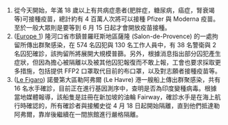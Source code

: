 1. 從今天開始，年滿 18 歲以上有共病症患者(肥胖症，糖尿病，癌症，腎衰竭等)可接種疫苗，總計約有 4 百萬人次將可以接種 Pfizer 與 Moderna 疫苗。至於一般大眾則是要等到 6 月 15 日起才會開放疫苗接種。
1. ([Europe 1](https://bit.ly/3vxkOSG)) 隆河口省市鎮普羅旺斯地區薩隆 (Salon-de-Provence) 的一處拘留所傳出群聚感染，在 574 名囚犯與 130 名工作人員中，有 38 名警衛與 2 名囚犯確診，該拘留所將展開大規模普篩。另外，根據消息指出部分囚犯產生症狀，但因為擔心被隔離以及被其他囚犯報復而不敢上報，工會也要求採取更多措施，包括提供 FFP2 口罩取代目前的布口罩，以及對志願者接種疫苗等。
1. ([Le Figaro](https://bit.ly/3eK5Sd3)) 諾曼第大區勒阿弗爾 (Le Havre) 港一艘船上傳出群聚感染，共有 16 名水手確診，目前正在進行基因測序中，查明是否為印度變種病毒。根據當地媒體報導，該船隻是註冊在新加坡的油輪 Fairway，確診水手是在海上航行時確認的，所有確診者與接觸史從 4 月 18 日起開始隔離，直到他們抵達勒阿弗爾，靠岸後繼續在一間旅館進行嚴格隔離。
